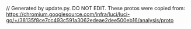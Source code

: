 // Generated by update.py. DO NOT EDIT.
These protos were copied from:
https://chromium.googlesource.com/infra/luci/luci-go/+/38135f8ce7cc493c591a3062edeae2dee500eb16/analysis/proto
